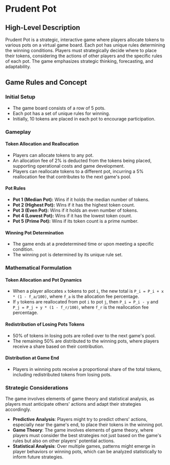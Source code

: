 # Prudent Pot

## High-Level Description

Prudent Pot is a strategic, interactive game where players allocate tokens to various pots on a virtual game board. Each pot has unique rules determining the winning conditions. Players must strategically decide where to place their tokens, considering the actions of other players and the specific rules of each pot. The game emphasizes strategic thinking, forecasting, and adaptability.

## Game Rules and Concept

### Initial Setup

- The game board consists of a row of 5 pots.
- Each pot has a set of unique rules for winning.
- Initially, 10 tokens are placed in each pot to encourage participation.

### Gameplay

#### Token Allocation and Reallocation

- Players can allocate tokens to any pot.
- An allocation fee of 2% is deducted from the tokens being placed, supporting operational costs and game development.
- Players can reallocate tokens to a different pot, incurring a 5% reallocation fee that contributes to the next game's pool.

#### Pot Rules

- **Pot 1 (Median Pot):** Wins if it holds the median number of tokens.
- **Pot 2 (Highest Pot):** Wins if it has the highest token count.
- **Pot 3 (Even Pot):** Wins if it holds an even number of tokens.
- **Pot 4 (Lowest Pot):** Wins if it has the lowest token count.
- **Pot 5 (Prime Pot):** Wins if its token count is a prime number.

#### Winning Pot Determination

- The game ends at a predetermined time or upon meeting a specific condition.
- The winning pot is determined by its unique rule set.

### Mathematical Formulation

#### Token Allocation and Pot Dynamics

- When a player allocates `x` tokens to pot `i`, the new total is `P_i = P_i + x * (1 - f_a/100)`, where `f_a` is the allocation fee percentage.
- If `y` tokens are reallocated from pot `i` to pot `j`, then `P_i = P_i - y` and `P_j = P_j + y * (1 - f_r/100)`, where `f_r` is the reallocation fee percentage.

#### Redistribution of Losing Pots Tokens

- 50% of tokens in losing pots are rolled over to the next game's pool.
- The remaining 50% are distributed to the winning pots, where players receive a share based on their contribution.

#### Distribution at Game End

- Players in winning pots receive a proportional share of the total tokens, including redistributed tokens from losing pots.

### Strategic Considerations

The game involves elements of game theory and statistical analysis, as players must anticipate others' actions and adapt their strategies accordingly.

- **Predictive Analysis**: Players might try to predict others' actions, especially near the game's end, to place their tokens in the winning pot.
- **Game Theory**: The game involves elements of game theory, where players must consider the best strategies not just based on the game's rules but also on other players' potential actions.
- **Statistical Analysis**: Over multiple games, patterns might emerge in player behaviors or winning pots, which can be analyzed statistically to inform future strategies.